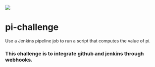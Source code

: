 <a href='http://ec2-3-23-163-152.us-east-2.compute.amazonaws.com/job/pi-challenge/'><img src='http://ec2-3-23-163-152.us-east-2.compute.amazonaws.com/buildStatus/icon?job=pi-challenge'></a>

# pi-challenge

Use a Jenkins pipeline job to run a script that computes the value of pi.

### This challenge is to integrate github and jenkins through webhooks.

